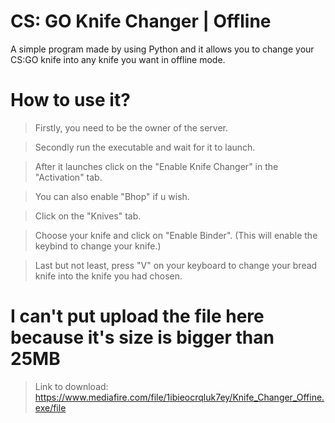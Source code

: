 # CS: GO Knife Changer | Offline
A simple program made by using Python and it allows you to change your CS:GO knife into any knife you want in offline mode.

# How to use it?
> Firstly, you need to be the owner of the server.

> Secondly run the executable and wait for it to launch.

> After it launches click on the "Enable Knife Changer" in the "Activation" tab.

> You can also enable "Bhop" if u wish.

> Click on the "Knives" tab.

> Choose your knife and click on "Enable Binder". (This will enable the keybind to change your knife.)

> Last but not least, press "V" on your keyboard to change your bread knife into the knife you had chosen.

# I can't put upload the file here because it's size is bigger than 25MB
> Link to download: https://www.mediafire.com/file/1ibieocrqluk7ey/Knife_Changer_Offine.exe/file
